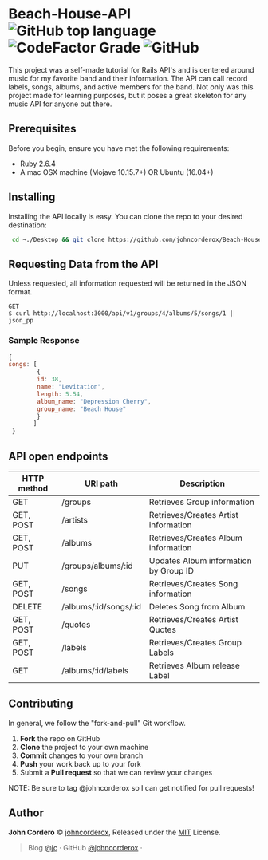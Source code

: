 # Beach-House-API ![GitHub top language](https://img.shields.io/github/languages/top/johncorderox/Beach-House-API?style=flat-square) ![CodeFactor Grade](https://img.shields.io/codefactor/grade/github/johncorderox/Beach-House-API/master?style=flat-square) ![GitHub](https://img.shields.io/github/license/johncorderox/Beach-House-API?style=flat-square)

This project was a self-made tutorial for Rails API's and is centered around music for my favorite band and their information. The API can call record labels, songs, albums, and active members for the band. Not only was this project made for learning purposes, but it poses a great skeleton for any music API for anyone out there.

## Prerequisites
Before you begin, ensure you have met the following requirements:
- Ruby 2.6.4
- A mac OSX machine (Mojave 10.15.7+) OR Ubuntu (16.04+)

## Installing 
Installing the API locally is easy. You can clone the repo to your desired destination: 

```bash
 cd ~./Desktop && git clone https://github.com/johncorderox/Beach-House-API.git && cd bundle install && rails db:setup && rails s
```


## Requesting Data from the API
Unless requested, all information requested will be returned in the JSON format.

```
GET
$ curl http://localhost:3000/api/v1/groups/4/albums/5/songs/1 | json_pp
```
### Sample Response

``` javascript
{
songs: [
        {
        id: 38,
        name: "Levitation",
        length: 5.54,
        album_name: "Depression Cherry",
        group_name: "Beach House"
        }
       ]
 }
```


## API open endpoints
| HTTP method | URI path              | Description                           |
|-------------|-----------------------|---------------------------------------|
| GET         | /groups               | Retrieves Group information           |
| GET, POST   | /artists              | Retrieves/Creates Artist information  |
| GET, POST   | /albums               | Retrieves/Creates Album information   |
| PUT         | /groups/albums/:id    | Updates Album information by Group ID |
| GET, POST   | /songs                | Retrieves/Creates Song information    |
| DELETE      | /albums/:id/songs/:id | Deletes Song from Album               |
| GET, POST   | /quotes               | Retrieves/Creates Artist Quotes       |
| GET, POST   | /labels               | Retrieves/Creates Group Labels        |
| GET         | /albums/:id/labels    | Retrieves Album release Label         |

Contributing
------------
In general, we follow the "fork-and-pull" Git workflow.

 1. **Fork** the repo on GitHub
 2. **Clone** the project to your own machine
 3. **Commit** changes to your own branch
 4. **Push** your work back up to your fork
 5. Submit a **Pull request** so that we can review your changes

NOTE: Be sure to tag @johncorderox so I can get notified for pull requests!
## Author

**John Cordero** © [johncorderox](https://johncorderox.com), Released under the [MIT](./LICENSE) License.<br>

> Blog [@jc](https://johncorderox.com) · GitHub [@johncorderox](https://github.com/metowolf) ·
